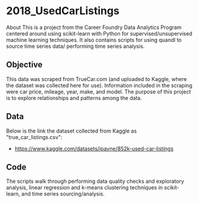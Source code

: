 # 2018_UsedCarListings

About
This is a project from the Career Foundry Data Analytics Program centered around using scikit-learn with Python for supervised/unsupervised machine learning techniques. It also contains scripts for using quandl to source time series data/ performing time series analysis.

## Objective
This data was scraped from TrueCar.com (and uploaded to Kaggle, where the dataset was collected here for use). Information included in the scraping were car price, mileage, year, make, and model. The purpose of this project is to explore relationships and patterns among the data.

## Data
Below is the link the dataset collected from Kaggle as "true_car_listings.csv":
- https://www.kaggle.com/datasets/jpayne/852k-used-car-listings

## Code
The scripts walk through performing data quality checks and exploratory analysis, linear regression and k-means clustering techniques in scikit-learn, and time series sourcing/analysis.
